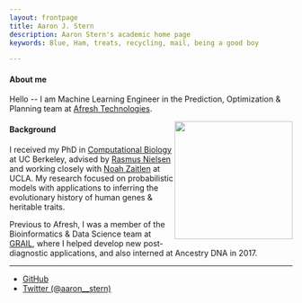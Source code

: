 ```yaml
---
layout: frontpage
title: Aaron J. Stern 
description: Aaron Stern's academic home page 
keywords: Blue, Ham, treats, recycling, mail, being a good boy

---
```

#### About me

Hello -- I am Machine Learning Engineer in the Prediction, Optimization & Planning team at <a href="https://afresh.com">Afresh Technologies</a>.

<img style="float: right;" src="../assets/headshot.png" width="210">

#### Background

I received my PhD in <a href="https://ccb.berkeley.edu/academics/phd-in-computational-biology/">Computational Biology</a> at UC Berkeley, advised by <a href="https://scholar.google.com/citations?user=PySbfcEAAAAJ&hl=en&oi=ao">Rasmus Nielsen</a> and working closely with <a href="https://scholar.google.com/citations?user=SPXgieEAAAAJ&hl=en&oi=ao">Noah Zaitlen</a> at UCLA. My research focused on probabilistic models with applications to inferring the evolutionary history of human genes & heritable traits. 

Previous to Afresh, I was a member of the Bioinformatics & Data Science team at <a href="https://grail.com/">GRAIL</a>, where I helped develop new post-diagnostic applications, and also interned at Ancestry DNA in 2017. 

---


<div class="navbar">
  <div class="navbar-inner">
      <ul class="nav">
          <li><a href="https://github.com/35ajstern">GitHub</a></li>
          <li><a href="https://twitter.com/aaron__stern">Twitter (@aaron__stern)</a></li>
      </ul>
  </div>
</div>
